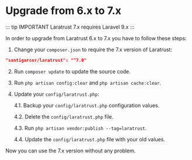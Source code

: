 # Upgrade from 6.x to 7.x

::: tip IMPORTANT
Laratrust 7.x requires Laravel 9.x
:::

In order to upgrade from Laratrust 6.x to 7.x you have to follow these steps:

1. Change your `composer.json` to require the 7.x version of Laratrust:
```json
"santigarcor/laratrust": "^7.0"
```

2. Run `composer update` to update the source code.

3. Run `php artisan config:clear` and `php artisan cache:clear`.

4. Update your `config/laratrust.php`:

    4.1. Backup your `config/laratrust.php` configuration values.

    4.2. Delete the `config/laratrust.php` file.

    4.3. Run `php artisan vendor:publish --tag=laratrust`.

    4.4. Update the `config/laratrust.php` file with your old values.

Now you can use the 7.x version without any problem.
